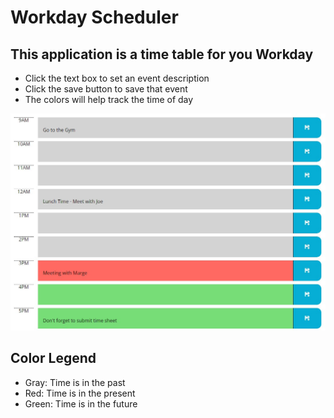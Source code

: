 # Workday Scheduler

## This application is a time table for you Workday
- Click the text box to set an event description
- Click the save button to save that event
- The colors will help track the time of day

<img src="./assets/images/time-table-screenshot.jpg" alt="time-table-screenshot" width="600">

## Color Legend
- Gray: Time is in the past
- Red: Time is in the present
- Green: Time is in the future